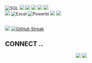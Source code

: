                
<div id="header" align="left">
  <img src="https://img.shields.io/badge/SQL-0076D6?style=for-the-badge&logo=mysql&logoColor=white" alt="SQL"/>
  </a>
  <img src ="https://img.shields.io/badge/c-%2300599C.svg?style=for-the-badge&logo=c&logoColor=white">
  </a>
  <img src ="https://img.shields.io/badge/Flutter-%2302569B.svg?style=for-the-badge&logo=Flutter&logoColor=white">
  </a>
  <img src ="https://img.shields.io/badge/github-%23121011.svg?style=for-the-badge&logo=github&logoColor=white">
  </a>
  <img src="https://img.shields.io/badge/python%20-%2314354C.svg?&style=for-the-badge&logo=python&logoColor=white">
  </a>
  <img src="https://img.shields.io/badge/git%20-%23F05033.svg?&style=for-the-badge&logo=git&logoColor=white"/>
  </a>
</div>
<div id="header" align="left">
<img src="http://img.shields.io/badge/-VS%20Code-000000?style=for-the-badge&logo=Visual-studio-code&logoColor=blue">
  </a>
 <img src="https://img.shields.io/badge/Excel-217346?style=for-the-badge&logo=microsoft-excel&logoColor=white" alt="Excel"/>
  </a>
  <img src="https://img.shields.io/badge/Power_BI-008484?style=for-the-badge&logo=Power-BI&logoColor=white" alt="Powerbi"/>
  </a>
  <img src="https://img.shields.io/badge/kotlin-%237F52FF.svg?style=for-the-badge&logo=kotlin&logoColor=white"/>
  </a>
  <img src="https://img.shields.io/badge/jupyter-%23FA0F00.svg?style=for-the-badge&logo=jupyter&logoColor=white"/>
  </a>
</div>
<br>

<img src="https://github-readme-stats.vercel.app/api?username=APARNNARAJU&show_icons=true&title_color=CD853F&icon_color=CD853F&text_color=E5E2E3&bg_color=000000"> [![GitHub Streak](http://github-readme-streak-stats.herokuapp.com?user=APARNNARAJU&theme=dark&background=000000)](https://git.io/streak-stats)

## CONNECT ..

<div align="center"> 
 <a href="https://discord.com/users/913395650266296380" target="_blank"><img src="https://img.shields.io/badge/Discord-7289DA?style=for-the-badge&logo=discord&logoColor=white" target="_blank"></a> 
  <a href="https://www.linkedin.com/in/aparnnaraju" target="_blank"><img src="https://img.shields.io/badge/-LinkedIn-%230077B5?style=for-the-badge&logo=linkedin&logoColor=white" target="_blank"></a> 
  
</div>
<!-- <p align="center">
  <a href="https://www.linkedin.com/in/aparnnaraju/"><img width="32px" alt="LinkedIn" title="LinkedIn" src="https://i.imgur.com/yRpa1dQ.png"/></a>
  &#8287;&#8287;&#8287;&#8287;&#8287;
  <a href="https://discord.com/users/913395650266296380" alt="Discord" title="Discord Server"><img width="32px" src="https://i.imgur.com/OViZO8J.png"/></a>
  &#8287;&#8287;&#8287;&#8287;&#8287;
  ;
  <a href="http://eyl327.mywebcommunity.org/promos/"><img width="32px" alt="Free Stuff" title="Free gifts for you" src="https://i.imgur.com/0uVwkoZ.png"/></a> &#8287;&#8287;&#8287;&#8287;&#8287;
</p>









